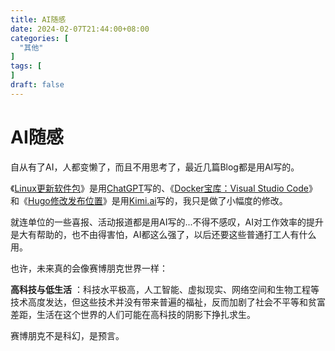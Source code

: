 ```yaml
---
title: AI随感
date: 2024-02-07T21:44:00+08:00
categories: [
  "其他"
]
tags: [
]
draft: false
---
```


# AI随感

自从有了AI，人都变懒了，而且不用思考了，最近几篇Blog都是用AI写的。

《[Linux更新软件包](https://blog.hotine.wang/posts/20240129_linux%E6%9B%B4%E6%96%B0%E8%BD%AF%E4%BB%B6%E5%8C%85/)》是用[ChatGPT](https://chat.openai.com)写的、《[Docker宝库：Visual Studio Code](https://blog.hotine.wang/posts/20240207_docker%E5%AE%9D%E5%BA%93vscode/)》和《[Hugo修改发布位置](https://blog.hotine.wang/posts/20240207_hugo%E4%BF%AE%E6%94%B9%E5%8F%91%E5%B8%83%E4%BD%8D%E7%BD%AE/)》是用[Kimi.ai](https://kimi.ai)写的，我只是做了小幅度的修改。

就连单位的一些喜报、活动报道都是用AI写的...不得不感叹，AI对工作效率的提升是大有帮助的，也不由得害怕，AI都这么强了，以后还要这些普通打工人有什么用。

也许，未来真的会像赛博朋克世界一样：

**高科技与低生活** ：科技水平极高，人工智能、虚拟现实、网络空间和生物工程等技术高度发达，但这些技术并没有带来普遍的福祉，反而加剧了社会不平等和贫富差距，生活在这个世界的人们可能在高科技的阴影下挣扎求生。

赛博朋克不是科幻，是预言。
